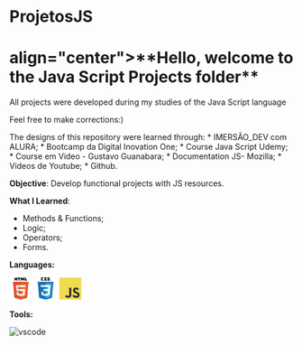 # ProjetosJS

<h1> align="center">**Hello, welcome to the Java Script Projects folder**</h1>
<a href="https://www.flaticon.com/br/icones-gratis/esboco" title="esboço ícones"></a>

<p> All projects were developed during my studies of the Java Script language</p>

<p> Feel free to make corrections:)<p>

<p> The designs of this repository were learned through:
* IMERSÃO_DEV com ALURA;
* Bootcamp da Digital Inovation One;
* Course Java Script Udemy;
* Course em Video - Gustavo Guanabara;
* Documentation JS- Mozilla;
* Videos de Youtube;
* Github.

**Objective**:
Develop functional projects with JS resources.

**What I Learned**:
* Methods & Functions;
* Logic;
* Operators;
* Forms.

**Languages:**
 
<p align="left">
<img src="https://raw.githubusercontent.com/devicons/devicon/master/icons/html5/html5-original-wordmark.svg" alt="html5" width="40" height="40"/> 
<img src="https://raw.githubusercontent.com/devicons/devicon/master/icons/css3/css3-original-wordmark.svg" alt="css3" width="40" height="40"/> 
<img src="https://raw.githubusercontent.com/devicons/devicon/master/icons/javascript/javascript-original.svg" alt="javascript" width="40" height="40"/>
 
**Tools:**
<p align="left">
<img src="https://i.ibb.co/qRxV2fK/download.png" alt="vscode" width="40" height="40"/>
